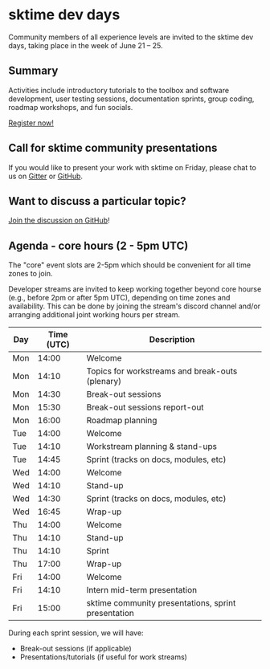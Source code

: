 # sktime dev days
Community members of all experience levels are invited to the sktime dev days, taking place in the week of June 21 – 25.

## Summary
Activities include introductory tutorials to the toolbox and software development, user testing sessions, documentation sprints, group coding, roadmap workshops, and fun socials. 

[Register now!](https://twitter.com/sktime_toolbox/status/1403751557951328258)

## Call for sktime community presentations
If you would like to present your work with sktime on Friday, please chat to us on [Gitter](https://gitter.im/sktime/community) or [GitHub](https://github.com/alan-turing-institute/sktime/discussions/919). 

## Want to discuss a particular topic? 
[Join the discussion on GitHub](https://github.com/alan-turing-institute/sktime/discussions/919)!

## Agenda - core hours (2 - 5pm UTC)
The "core" event slots are 2-5pm which should be convenient for all time zones to join. 

Developer streams are invited to keep working together beyond core hourse (e.g., before 2pm or after 5pm UTC), depending on time zones and availability. This can be done by joining the stream's discord channel and/or arranging additional joint working hours per stream.

|Day | Time (UTC) | Description|
|---|---|---|
| Mon | 14:00 | Welcome |
| Mon | 14:10 | Topics for workstreams and break-outs (plenary) |
| Mon | 14:30 | Break-out sessions |
| Mon | 15:30 | Break-out sessions report-out |
| Mon | 16:00 | Roadmap planning |
| Tue | 14:00 | Welcome |
| Tue | 14:10 | Workstream planning & stand-ups | 
| Tue | 14:45 | Sprint (tracks on docs, modules, etc) |
| Wed | 14:00 | Welcome |
| Wed | 14:10 | Stand-up |
| Wed | 14:30 | Sprint (tracks on docs, modules, etc) |
| Wed | 16:45 | Wrap-up |
| Thu | 14:00 | Welcome |
| Thu | 14:10 | Stand-up |
| Thu | 14:10 | Sprint |
| Thu | 17:00 | Wrap-up |
| Fri | 14:00 | Welcome |
| Fri | 14:10 | Intern mid-term presentation |
| Fri | 15:00 | sktime community presentations, sprint presentation |

During each sprint session, we will have: 
* Break-out sessions (if applicable)
* Presentations/tutorials (if useful for work streams)
